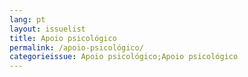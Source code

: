 ```yaml
---
lang: pt
layout: issuelist
title: Apoio psicológico
permalink: /apoio-psicológico/
categorieissue: Apoio psicológico;Apoio psicológico
---
```


